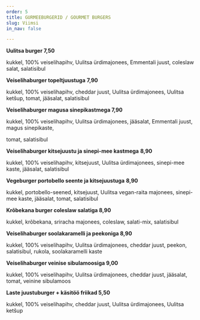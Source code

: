 ```yaml
---
order: 5
title: GURMEEBURGERID / GOURMET BURGERS
slug: Viimsi
in_nav: false

---
```

**Uulitsa burger 7,50**

kukkel, 100% veiselihapihv, Uulitsa ürdimajonees, Emmentali juust, coleslaw salat, salatisibul

**Veiselihaburger topeltjuustuga** **7,90**

kukkel, 100% veiselihapihv, cheddar juust, Uulitsa ürdimajonees, Uulitsa ketšup, tomat, jääsalat, salatisibul

**Veiselihaburger magusa sinepikastmega 7,90**

kukkel, 100% veiselihapihv, Uulitsa ürdimajonees, jääsalat, Emmentali juust, magus sinepikaste,

tomat, salatisibul

**Veiselihaburger kitsejuustu ja sinepi-mee kastmega** **8,90**

kukkel, 100% veiselihapihv, kitsejuust, Uulitsa ürdimajonees, sinepi-mee kaste, jääsalat, salatisibul

**Vegeburger portobello seente ja kitsejuustuga**  **8,90**

kukkel, portobello-seened, kitsejuust, Uulitsa vegan-raita majonees, sinepi-mee kaste, jääsalat, tomat, salatisibul

> <span class="vege"></span><span class="vegan">

**Krõbekana burger coleslaw salatiga 8,90**

kukkel, krõbekana, sriracha majonees, coleslaw, salati-mix, salatisibul

**Veiselihaburger soolakaramelli ja peekoniga 8,90**

kukkel, 100% veiselihapihv, Uulitsa ürdimajonees, cheddar juust, peekon, salatisibul, rukola, soolakaramelli kaste

**Veiselihaburger veinise sibulamoosiga 9,00**

kukkel, 100% veiselihapihv, Uulitsa ürdimajonees, cheddar juust, jääsalat, tomat, veinine sibulamoos

**Laste juustuburger + käsitöö friikad 5,50**

kukkel, 100% veiselihapihv, cheddar juust, Uulitsa ürdimajonees, Uulitsa ketšup